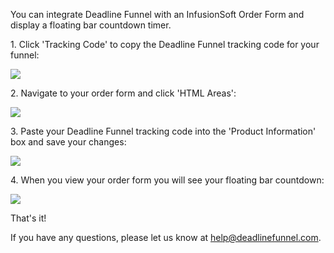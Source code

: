 You can integrate Deadline Funnel with an InfusionSoft Order Form and display
a floating bar countdown timer.

1\. Click 'Tracking Code' to copy the Deadline Funnel tracking code for your funnel: 

![](https://s3.amazonaws.com/helpscout.net/docs/assets/53974d6ce4b0c76107b109d1/images/5c65c2862c7d3a66e32e7873/file-p3lBofFRVd.png)

2\. Navigate to your order form and click 'HTML Areas': 

![](https://s3.amazonaws.com/helpscout.net/docs/assets/53974d6ce4b0c76107b109d1/images/5a4ea3590428631938009beb/file-dN5CkRH5jS.png)

3\. Paste your Deadline Funnel tracking code into the 'Product Information' box and save your changes: 

![](https://s3.amazonaws.com/helpscout.net/docs/assets/53974d6ce4b0c76107b109d1/images/5a4ea42a0428631938009bf6/file-unJ983byOB.png)

4\. When you view your order form you will see your floating bar countdown: 

![](https://s3.amazonaws.com/helpscout.net/docs/assets/53974d6ce4b0c76107b109d1/images/5c65c256042863543ccd0328/file-W2KXHC491X.png)

That's it!

If you have any questions, please let us know at
[help@deadlinefunnel.com](mailto:mailto:help@deadlinefunnel.com).

